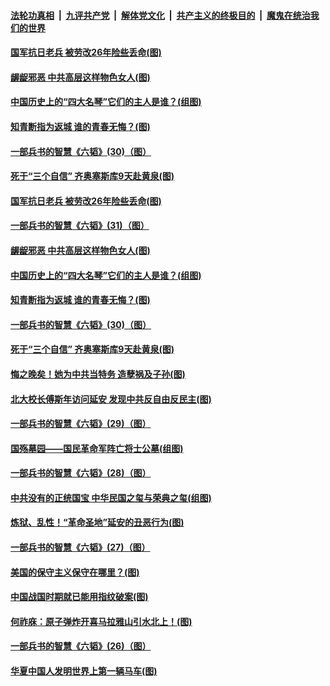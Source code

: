 ####  [法轮功真相](../../../../basic/blob/master/README.md?t=05250231) &nbsp;|&nbsp; [九评共产党](../../../../9ping.md/blob/master/README.md?t=05250231) &nbsp;|&nbsp; [解体党文化](../../../../jtdwh.md/blob/master/README.md?t=05250231)  &nbsp;|&nbsp; [共产主义的终极目的](../../../../gczydzjmd.md/blob/master/README.md?t=05250231) &nbsp;|&nbsp; [魔鬼在统治我们的世界](../../../../mgztzwmdsj.md/blob/master/README.md?t=05250231) 

#### [国军抗日老兵 被劳改26年险些丢命(图)](../pages/p6/933660.md?t=05250231) 

#### [龌龊邪恶 中共高层这样物色女人(图)](../pages/p6/934243.md?t=05250231) 

#### [中国历史上的“四大名琴”它们的主人是谁？(组图)](../pages/p6/934060.md?t=05250231) 

#### [知青断指为返城 谁的青春无悔？(图)](../pages/p6/933559.md?t=05250231) 

#### [一部兵书的智慧《六韬》(30)（图）](../pages/p6/931052.md?t=05250231) 

#### [死于“三个自信” 齐奥塞斯库9天赴黄泉(图)](../pages/p6/933925.md?t=05250231) 

#### [国军抗日老兵 被劳改26年险些丢命(图)](../pages/p6/933660.md?t=05250231) 

#### [一部兵书的智慧《六韬》(31)（图）](../pages/p6/931053.md?t=05250231) 

#### [龌龊邪恶 中共高层这样物色女人(图)](../pages/p6/934243.md?t=05250231) 

#### [中国历史上的“四大名琴”它们的主人是谁？(组图)](../pages/p6/934060.md?t=05250231) 

#### [知青断指为返城 谁的青春无悔？(图)](../pages/p6/933559.md?t=05250231) 

#### [一部兵书的智慧《六韬》(30)（图）](../pages/p6/931052.md?t=05250231) 

#### [死于“三个自信” 齐奥塞斯库9天赴黄泉(图)](../pages/p6/933925.md?t=05250231) 

#### [悔之晚矣！她为中共当特务 造孽祸及子孙(图)](../pages/p6/932507.md?t=05250231) 

#### [北大校长傅斯年访问延安 发现中共反自由反民主(图)](../pages/p6/933463.md?t=05250231) 

#### [一部兵书的智慧《六韬》(29)（图）](../pages/p6/931051.md?t=05250231) 

#### [国殇墓园——国民革命军阵亡将士公墓(组图)](../pages/p6/933468.md?t=05250231) 

#### [一部兵书的智慧《六韬》(28)（图）](../pages/p6/931050.md?t=05250231) 

#### [中共没有的正统国宝 中华民国之玺与荣典之玺(组图)](../pages/p6/933844.md?t=05250231) 

#### [炼狱、乱性！“革命圣地”延安的丑恶行为(图)](../pages/p6/932506.md?t=05250231) 

#### [一部兵书的智慧《六韬》(27)（图）](../pages/p6/931049.md?t=05250231) 

#### [美国的保守主义保守在哪里？(图)](../pages/p6/933575.md?t=05250231) 

#### [中国战国时期就已能用指纹破案(图)](../pages/p6/933152.md?t=05250231) 

#### [何祚庥：原子弹炸开喜马拉雅山引水北上！(图)](../pages/p6/932509.md?t=05250231) 

#### [一部兵书的智慧《六韬》(26)（图）](../pages/p6/931048.md?t=05250231) 

#### [华夏中国人发明世界上第一辆马车(图)](../pages/p6/933466.md?t=05250231) 


